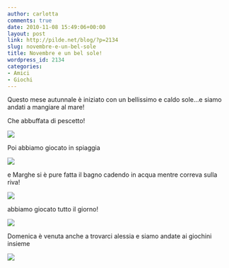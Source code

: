 ```yaml
---
author: carlotta
comments: true
date: 2010-11-08 15:49:06+00:00
layout: post
link: http://pilde.net/blog/?p=2134
slug: novembre-e-un-bel-sole
title: Novembre e un bel sole!
wordpress_id: 2134
categories:
- Amici
- Giochi
---
```


Questo mese autunnale è iniziato con un bellissimo e caldo sole...e siamo andati a mangiare al mare!

Che abbuffata di pescetto!

![](http://pilde.net/blog/wp-content/uploads/2010/11/pranzo_mare.jpg)




Poi abbiamo giocato in spiaggia

![](http://pilde.net/blog/wp-content/uploads/2010/11/mare_castelli.jpg)




e Marghe si è pure fatta il bagno cadendo in acqua mentre correva sulla riva!

![](http://pilde.net/blog/wp-content/uploads/2010/11/mare_marghe.jpg)




abbiamo giocato tutto il giorno!

![](http://pilde.net/blog/wp-content/uploads/2010/11/mare_altalena.jpg)




Domenica è venuta anche a trovarci alessia e siamo andate ai giochini insieme

![](http://pilde.net/blog/wp-content/uploads/2010/11/parco_alessia.jpg)



